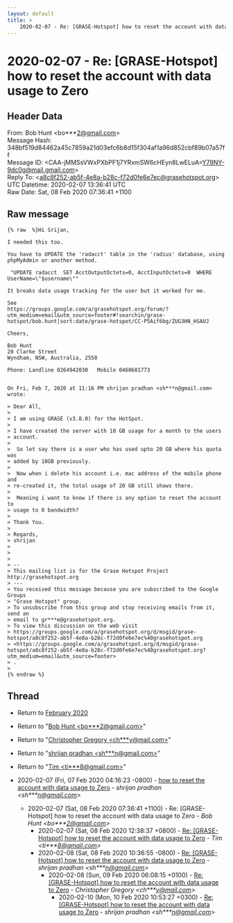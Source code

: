 ```yaml
---
layout: default
title: >
    2020-02-07 - Re: [GRASE-Hotspot] how to reset the account with data usage to Zero
---
```


# 2020-02-07 - Re: [GRASE-Hotspot] how to reset the account with data usage to Zero

## Header Data

From: Bob Hunt \<bo***2@gmail.com\><br>
Message Hash: 348bf519d84462a45c7859a21d03efc6b8d15f304af1a96d852cbf89b07a57ff<br>
Message ID: \<CAA-jMMSsVWxPXbPF1j7YRxmSW6cHEyn8LwELuA=Y79NY-9dc0g@mail.gmail.com\><br>
Reply To: \<a8c8f252-ab5f-4e8a-b28c-f72d0fe6e7ec@grasehotspot.org\><br>
UTC Datetime: 2020-02-07 13:36:41 UTC<br>
Raw Date: Sat, 08 Feb 2020 07:36:41 +1100<br>

## Raw message

```
{% raw  %}Hi Srijan,

I needed this too.

You have to UPDATE the 'radacct' table in the 'radius' database, using
phpMyAdmin or another method.

 "UPDATE radacct  SET AcctOutputOctets=0, AcctInputOctets=0  WHERE
UserName=\"$username\""

It breaks data usage tracking for the user but it worked for me.

See
https://groups.google.com/a/grasehotspot.org/forum/?utm_medium=email&utm_source=footer#!searchin/grase-hotspot/bob.hunt|sort:date/grase-hotspot/CC-P5Aif6bg/ZUG3HN_HSAUJ

Cheers,

Bob Hunt
20 Clarke Street
Wyndham, NSW, Australia, 2550

Phone: Landline 0264942030   Mobile 0460681773


On Fri, Feb 7, 2020 at 11:16 PM shrijan pradhan <sh***n@gmail.com> wrote:

> Dear All,
>
> I am using GRASE (v3.8.0) for the HotSpot.
>
> I have created the server with 10 GB usage for a month to the users
> account.
>
>  So let say there is a user who has used upto 20 GB where his quota was
> added by 10GB previously.
>
>  Now when i delete his account i.e. mac address of the mobile phone and
> re-created it, the total usage of 20 GB still shows there.
>
>  Meaning i want to know if there is any option to reset the account to
> usage to 0 bandwidth?
>
> Thank You.
>
> Regards,
> shrijan
>
>
>
> --
> This mailing list is for the Grase Hotspot Project http://grasehotspot.org
> ---
> You received this message because you are subscribed to the Google Groups
> "Grase Hotspot" group.
> To unsubscribe from this group and stop receiving emails from it, send an
> email to gr***e@grasehotspot.org.
> To view this discussion on the web visit
> https://groups.google.com/a/grasehotspot.org/d/msgid/grase-hotspot/a8c8f252-ab5f-4e8a-b28c-f72d0fe6e7ec%40grasehotspot.org
> <https://groups.google.com/a/grasehotspot.org/d/msgid/grase-hotspot/a8c8f252-ab5f-4e8a-b28c-f72d0fe6e7ec%40grasehotspot.org?utm_medium=email&utm_source=footer>
> .
>
{% endraw %}
```

## Thread

+ Return to [February 2020](/archive/2020/02)

+ Return to "[Bob Hunt <bo***2<span>@</span>gmail.com>](/authors/bo___2_at_gmail_com)"
+ Return to "[Christopher Gregory <ch***y<span>@</span>mail.com>](/authors/ch___y_at_mail_com)"
+ Return to "[shrijan pradhan <sh***n<span>@</span>gmail.com>](/authors/sh___n_at_gmail_com)"
+ Return to "[Tim <ti***8<span>@</span>gmail.com>](/authors/ti___8_at_gmail_com)"

+ 2020-02-07 (Fri, 07 Feb 2020 04:16:23 -0800) - [how to reset the account with data usage to Zero](/archive/2020/02/b1d562e3fd80cbdf13101d8cd75d8a60e80a4ec0572f3630ddc76001465b44d6) - _shrijan pradhan \<sh***n@gmail.com\>_
  + 2020-02-07 (Sat, 08 Feb 2020 07:36:41 +1100) - Re: [GRASE-Hotspot] how to reset the account with data usage to Zero - _Bob Hunt \<bo***2@gmail.com\>_
    + 2020-02-07 (Sat, 08 Feb 2020 12:38:37 +0800) - [Re: [GRASE-Hotspot] how to reset the account with data usage to Zero](/archive/2020/02/89896a4ecb0d8860ffa7bbd525a6a5a37bc198745797ba2a02afc97d48ee4c0e) - _Tim \<ti***8@gmail.com\>_
    + 2020-02-08 (Sat, 08 Feb 2020 10:36:55 -0800) - [Re: [GRASE-Hotspot] how to reset the account with data usage to Zero](/archive/2020/02/a7793f6fe11d0ff993bea573590d4118613e6b354eafa1ded68a2a2c07178b37) - _shrijan pradhan \<sh***n@gmail.com\>_
      + 2020-02-08 (Sun, 09 Feb 2020 06:08:15 +0100) - [Re: [GRASE-Hotspot] how to reset the account with data usage to Zero](/archive/2020/02/c966c5c4a02133a447dbd78c21eb3ee22338d0de51389c3204259a5239322755) - _Christopher Gregory \<ch***y@mail.com\>_
        + 2020-02-10 (Mon, 10 Feb 2020 10:53:27 +0300) - [Re: [GRASE-Hotspot] how to reset the account with data usage to Zero](/archive/2020/02/7ece065b654f59988aac198fa6641efe692393caa084ca82cdd8c4173903f122) - _shrijan pradhan \<sh***n@gmail.com\>_

